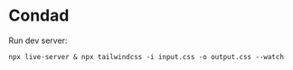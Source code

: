 # Condad

Run dev server:
```
npx live-server & npx tailwindcss -i input.css -o output.css --watch
```
